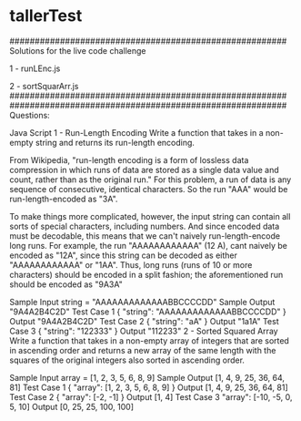# tallerTest

#######################################################
Solutions for the live code challenge

1 - runLEnc.js

2 - sortSquarArr.js
#######################################################
#######################################################
Questions:

Java Script
1 - Run-Length Encoding
Write a function that takes in a non-empty string and returns its run-length encoding.

From Wikipedia, "run-length encoding is a form of lossless data compression in which runs of data are stored as a single data value and count, rather than as the original run." For this problem, a run of data is any sequence of consecutive, identical characters. So the run "AAA" would be run-length-encoded as "3A".

To make things more complicated, however, the input string can contain all sorts of special characters, including numbers. And since encoded data must be decodable, this means that we can't naively run-length-encode long runs. For example, the run "AAAAAAAAAAAA" (12 A), cant naively be encoded as "12A", since this string can be decoded as either "AAAAAAAAAAAA" or "1AA". Thus, long runs (runs of 10 or more characters) should be encoded in a split fashion; the aforementioned run should be encoded as "9A3A"

Sample Input
 string = "AAAAAAAAAAAAABBCCCCDD"
Sample Output
 "9A4A2B4C2D"
Test Case 1
{
  "string": "AAAAAAAAAAAAABBCCCCDD"
}
Output
"9A4A2B4C2D"
Test Case 2
{
  "string": "aA"
}
Output
"1a1A"
Test Case 3
{
  "string": "122333"
}
Output
"112233"
2 - Sorted Squared Array
Write a function that takes in a non-empty array of integers that are sorted in ascending order and returns a new array of the same length with the squares of the original integers also sorted in ascending order.

Sample Input
  array = [1, 2, 3, 5, 6, 8, 9]
Sample Output
    [1, 4, 9, 25, 36, 64, 81]
Test Case 1
{
  "array": [1, 2, 3, 5, 6, 8, 9]
}
Output
    [1, 4, 9, 25, 36, 64, 81]
Test Case 2
{
    "array": [-2, -1]
}
Output
    [1, 4]
Test Case 3
  "array": [-10, -5, 0, 5, 10]
Output
    [0, 25, 25, 100, 100]
